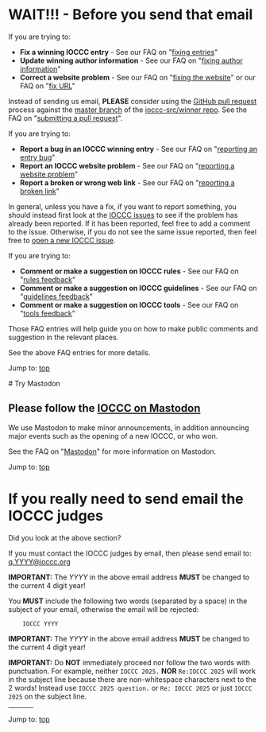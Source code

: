 # WAIT!!! - Before you send that email

If you are trying to:

* **Fix a winning IOCCC entry** - See our
FAQ on "[fixing entries](faq.html#fix_an_entry)"
* **Update winning author information** - See our
FAQ on "[fixing author information](faq.html#fix_author)"
* **Correct a website problem** - See our
FAQ on "[fixing the website](faq.html#fix_website)"
or our
FAQ on "[fix URL](faq.html#fix_link)"

Instead of sending us email, **PLEASE** consider using the [GitHub
pull request](https://github.com/ioccc-src/winner/pulls) process
against the [master branch](https://github.com/ioccc-src/winner/branches)
of the [ioccc-src/winner repo](https://github.com/ioccc-src/winner). See the
FAQ on "[submitting a pull request](faq.html#pull_request)".

If you are trying to:

* **Report a bug in an IOCCC winning entry** - See our
FAQ on "[reporting an entry bug](faq.html#report_bug)"
* **Report an IOCCC website problem** - See our
FAQ on "[reporting a website problem](faq.html#report_web_problem)"
* **Report a broken or wrong web link** - See our
FAQ on "[reporting a broken link](faq.html#fix_link)"

In general, unless you have a fix, if you want to report something, you should instead first look at the [IOCCC
issues](https://github.com/ioccc-src/winner/issues) to see if the
problem has already been reported.  If it has been reported, feel
free to add a comment to the issue.  Otherwise, if you do not see the same issue
reported, then feel free to [open a new IOCCC
issue](https://github.com/ioccc-src/winner/issues/new).

If you are trying to:

* **Comment or make a suggestion on IOCCC rules** - See our
FAQ on "[rules feedback](faq.html#feedback)"
* **Comment or make a suggestion on IOCCC guidelines** - See our
FAQ on "[guidelines feedback](faq.html#feedback)"
* **Comment or make a suggestion on IOCCC tools** - See our
FAQ on "[tools feedback](faq.html#feedback)"

Those FAQ entries will help guide you on how to make public comments
and suggestion in the relevant places.

See the above FAQ entries for more details.


Jump to: [top](#)

<div id="try_mastodon">
# Try Mastodon
</div>

## Please follow the [IOCCC on Mastodon](https://fosstodon.org/@ioccc)

We use Mastodon to make minor announcements, in addition announcing
major events such as the opening of a new IOCCC, or who won.

See the
FAQ on "[Mastodon](faq.html#try_mastodon)"
for more information on Mastodon.

Jump to: [top](#)

# If you really need to send email the IOCCC judges

Did you look at the above section?

If you must contact the IOCCC judges by email, then please send email to:
[q.YYYY@ioccc.org](mailto:q.YYYY@ioccc.org?subject=IOCCC%20YYYY%20question%20<===%20You%20MUST%20change%20YYYY%20to%20the%204-digit%20year%20in%20both%20the%20To%20address%20and%20Subject,%20then%20remove%20this%20arrow%20note%20from%20the%20subject%20line!)

**IMPORTANT:** The _YYYY_ in the above email address **MUST** be changed to the current 4 digit year!

You **MUST** include the following two words (separated by a space) in the subject of your email, otherwise the email will be rejected:

```
    IOCCC YYYY
```

**IMPORTANT:** The _YYYY_ in the above email address **MUST** be changed to the current 4 digit year!

**IMPORTANT:** Do **NOT** immediately proceed nor follow the two words with punctuation.  For example, neither `IOCCC 2025.` **NOR** `Re:IOCCC 2025` will work in the subject line because there are non-whitespace characters next to the 2 words!  Instead use `IOCCC 2025 question.` or `Re: IOCCC 2025` or just `IOCCC 2025` on the subject line.

<hr style="width:10%;text-align:left;margin-left:0">

Jump to: [top](#)


<!--

    Copyright © 1984-2025 by Landon Curt Noll. All Rights Reserved.

    You are free to share and adapt this file under the terms of this license:

        Creative Commons Attribution-ShareAlike 4.0 International (CC BY-SA 4.0)

    For more information, see:

        https://creativecommons.org/licenses/by-sa/4.0/

-->
